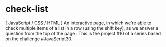 # check-list
 [ JavaScript / CSS / HTML ] An interactive page, in which we're able to check multiple items of a list in a row (using the shift key), as we answer a question from the top of the page . This is the project #10 of a series based on the challenge #JavaScript30. 
